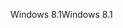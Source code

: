 <span data-ttu-id="8e162-101">Windows 8.1</span><span class="sxs-lookup"><span data-stu-id="8e162-101">Windows 8.1</span></span>